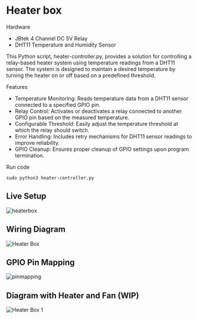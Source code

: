# Heater box

Hardware
* JBtek 4 Channel DC 5V Relay
* DHT11 Temperature and Humidity Sensor

This Python script, heater-controller.py, provides a solution for controlling a relay-based heater system using temperature readings from a DHT11 sensor. The system is designed to maintain a desired temperature by turning the heater on or off based on a predefined threshold.

Features
* Temperature Monitoring: Reads temperature data from a DHT11 sensor connected to a specified GPIO pin.
* Relay Control: Activates or deactivates a relay connected to another GPIO pin based on the measured temperature.
* Configurable Threshold: Easily adjust the temperature threshold at which the relay should switch.
* Error Handling: Includes retry mechanisms for DHT11 sensor readings to improve reliability.
* GPIO Cleanup: Ensures proper cleanup of GPIO settings upon program termination.

Run code
```
sudo python3 heater-controller.py
```

## Live Setup
![heaterbox](https://github.com/rbm0622/heaterbox/blob/main/images/Heater-Box.jpg?raw=true)

## Wiring Diagram
![Heater Box](https://github.com/user-attachments/assets/a6543edc-1d04-49fb-80e9-72d3af53d4b4)

## GPIO Pin Mapping
![pinmapping](https://github.com/user-attachments/assets/fb4ac874-0601-4152-af74-935b5f818737)

## Diagram with Heater and Fan (WIP)
![Heater Box 1](https://github.com/user-attachments/assets/bf8721df-f7bb-4a8c-957d-b7e598095206)

